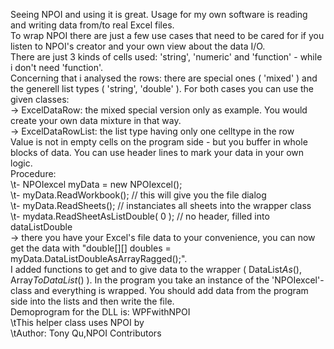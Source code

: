 Seeing NPOI and using it is great. Usage for my own software is reading and writing 
data from/to real Excel files.  
To wrap NPOI there are just a few use cases that need to be cared for if you listen to NPOI's creator and your own view about the data I/O.  
There are just 3 kinds of cells used: 'string', 'numeric' and 'function' - while i don't need 'function'.  
Concerning that i analysed the rows: there are special ones ( 'mixed' ) and the generell list types ( 'string', 'double' ). For both cases you can use the given classes:  
-> ExcelDataRow: the mixed special version only as example. You would create your own data mixture in that way.  
-> ExcelDataRowList: the list type having only one celltype in the row   
Value is not in empty cells on the program side - but you buffer in whole blocks of data. 
You can use header lines to mark your data in your own logic.  
Procedure:  
\t- NPOIexcel myData = new NPOIexcel();  
\t- myData.ReadWorkbook();	// this will give you the file dialog  
\t- myData.ReadSheets();	// instanciates all sheets into the wrapper class  
\t- mydata.ReadSheetAsListDouble( 0 );	// no header, filled into dataListDouble  
-> there you have your Excel's file data to your convenience, you can now get the data 
with "double[][] doubles = myData.DataListDoubleAsArrayRagged();".  
I added functions to 
get and to give data to the wrapper ( DataList*As*(), Array*ToDataList*() ). 
In the program you take an instance of the 'NPOIexcel'-class and everything is wrapped. 
You should add data from the program side into the lists and then write the file.  
Demoprogram for the DLL is: WPFwithNPOI  
\tThis helper class uses NPOI by  
\tAuthor: Tony Qu,NPOI Contributors  
